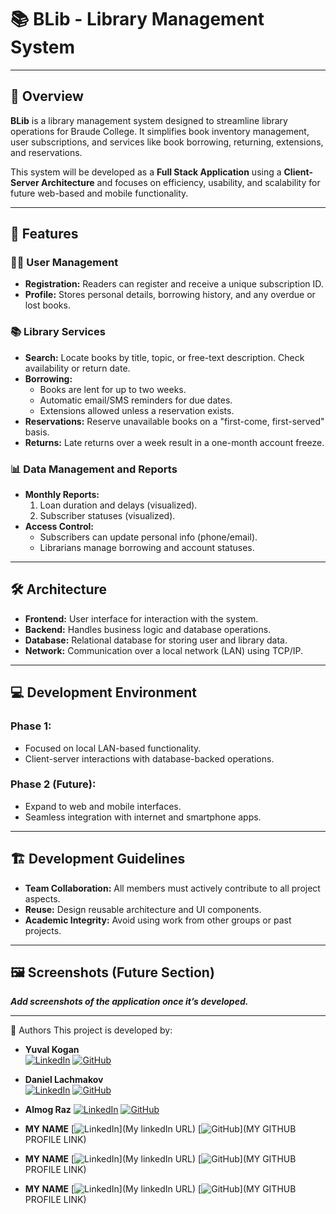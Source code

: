 # 📚 **BLib - Library Management System**   

---

## 📝 **Overview**  
**BLib** is a library management system designed to streamline library operations for Braude College. It simplifies book inventory management, user subscriptions, and services like book borrowing, returning, extensions, and reservations.  

This system will be developed as a **Full Stack Application** using a **Client-Server Architecture** and focuses on efficiency, usability, and scalability for future web-based and mobile functionality.  

---

## 🎯 **Features**  

### 🧑‍💼 **User Management**  
- **Registration:** Readers can register and receive a unique subscription ID.  
- **Profile:** Stores personal details, borrowing history, and any overdue or lost books.  

### 📚 **Library Services**  
- **Search:** Locate books by title, topic, or free-text description. Check availability or return date.  
- **Borrowing:**  
  - Books are lent for up to two weeks.  
  - Automatic email/SMS reminders for due dates.  
  - Extensions allowed unless a reservation exists.  
- **Reservations:** Reserve unavailable books on a "first-come, first-served" basis.  
- **Returns:** Late returns over a week result in a one-month account freeze.  

### 📊 **Data Management and Reports**  
- **Monthly Reports:**  
  1. Loan duration and delays (visualized).  
  2. Subscriber statuses (visualized).  
- **Access Control:**  
  - Subscribers can update personal info (phone/email).  
  - Librarians manage borrowing and account statuses.  

---

## 🛠 **Architecture**  
- **Frontend:** User interface for interaction with the system.  
- **Backend:** Handles business logic and database operations.  
- **Database:** Relational database for storing user and library data.  
- **Network:** Communication over a local network (LAN) using TCP/IP.  

---

## 💻 **Development Environment**  

### **Phase 1:**  
- Focused on local LAN-based functionality.  
- Client-server interactions with database-backed operations.  

### **Phase 2 (Future):**  
- Expand to web and mobile interfaces.  
- Seamless integration with internet and smartphone apps.  

---

## 🏗 **Development Guidelines**  
- **Team Collaboration:** All members must actively contribute to all project aspects.  
- **Reuse:** Design reusable architecture and UI components.  
- **Academic Integrity:** Avoid using work from other groups or past projects.  

---

## 🖼 **Screenshots** (Future Section)  
**_Add screenshots of the application once it’s developed._**

---

👥 Authors
This project is developed by:

* **Yuval Kogan**  
[![LinkedIn](https://img.shields.io/badge/LinkedIn-Profile-blue?style=flat-square&logo=linkedin)](https://www.linkedin.com/in/yuval-kogan) [![GitHub](https://img.shields.io/badge/GitHub-Profile-black?style=flat-square&logo=github)](https://github.com/KoganTheDev)  

* **Daniel Lachmakov**  
[![LinkedIn](https://img.shields.io/badge/LinkedIn-Profile-blue?style=flat-square&logo=linkedin)](https://www.linkedin.com/in/daniel-lachmakov-94761b288/) [![GitHub](https://img.shields.io/badge/GitHub-Profile-black?style=flat-square&logo=github)](https://github.com/Danielon05423)

* **Almog Raz**
[![LinkedIn](https://img.shields.io/badge/LinkedIn-Profile-blue?style=flat-square&logo=linkedin)](https://www.linkedin.com/in/almog-raz/) [![GitHub](https://img.shields.io/badge/GitHub-Profile-black?style=flat-square&logo=github)](https://github.com/almograz1)

* **MY NAME**
[![LinkedIn](https://img.shields.io/badge/LinkedIn-Profile-blue?style=flat-square&logo=linkedin)](My linkedIn URL)  [![GitHub](https://img.shields.io/badge/GitHub-Profile-black?style=flat-square&logo=github)](MY GITHUB PROFILE LINK)

* **MY NAME**
[![LinkedIn](https://img.shields.io/badge/LinkedIn-Profile-blue?style=flat-square&logo=linkedin)](My linkedIn URL)  [![GitHub](https://img.shields.io/badge/GitHub-Profile-black?style=flat-square&logo=github)](MY GITHUB PROFILE LINK)

* **MY NAME**
[![LinkedIn](https://img.shields.io/badge/LinkedIn-Profile-blue?style=flat-square&logo=linkedin)](My linkedIn URL)  [![GitHub](https://img.shields.io/badge/GitHub-Profile-black?style=flat-square&logo=github)](MY GITHUB PROFILE LINK)
